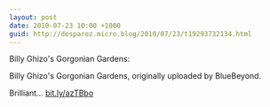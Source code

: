 ```yaml
---
layout: post
date: 2010-07-23 10:00 +1000
guid: http://desparoz.micro.blog/2010/07/23/t19293732134.html
---
```

Billy Ghizo's Gorgonian Gardens: 

Billy Ghizo's Gorgonian Gardens, originally uploaded by BlueBeyond.

Brilliant... [bit.ly/azTBbo](http://bit.ly/azTBbo)
